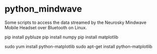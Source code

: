 # python_mindwave
Some scripts to access the data streamed by the Neurosky Mindwave Mobile Headset over Bluetooth on Linux.

pip install pybluze
pip install numpy
pip install matplotlib

sudo yum install python-matplotlib
sudo apt-get install python-matplotlib
